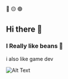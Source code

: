 🔴 🟡 🟢
## Hi there 👋
### I Really like beans 😤
i also like game dev

![Alt Text](https://media.giphy.com/media/vFKqnCdLPNOKc/giphy.gif)




<!--
**Yousif2326/Yousif2326** is a ✨ _special_ ✨ repository because its `README.md` (this file) appears on your GitHub profile.

Here are some ideas to get you started:

- 🔭 I’m currently working on ...
- 🌱 I’m currently learning ...
- 👯 I’m looking to collaborate on ...
- 🤔 I’m looking for help with ...
- 💬 Ask me about ...
- 📫 How to reach me: ...
- 😄 Pronouns: ...
- ⚡ Fun fact: ...
-->
